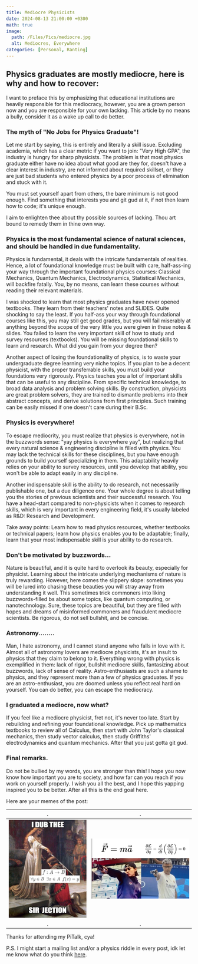 ```yaml
---
title: Mediocre Physicists
date: 2024-08-13 21:00:00 +0300
math: true
image:
  path: /Files/Pics/mediocre.jpg
  alt: Mediocres, Everywhere
categories: [Personal, Ranting]
---
```

## Physics graduates are mostly mediocre, here is why and how to recover:

I want to preface this by emphasizing that educational institutions are heavily responsible for this mediocracy, however, you are a grown person now and you are responsible for your own lacking. This article by no means a bully, consider it as a wake up call to do better.

### The myth of "No Jobs for Physics Graduate"!

Let me start by saying, this is entirely and literally a skill issue. Excluding academia, which has a clear metric if you want to join: "Very High GPA", the industry is hungry for sharp physicists. The problem is that most physics graduate either have no idea about what good are they for, doesn't have a clear interest in industry, are not informed about required skillset, or they are just bad students who entered physics by a poor process of elimination and stuck with it.


You must set yourself apart from others, the bare minimum is not good enough. Find something that interests you and git gud at it, if not then learn how to code; it's unique enough.

I aim to enlighten thee about thy possible sources of lacking. Thou art bound to remedy them in thine own way.


### Physics is the most fundamental science of natural sciences, and should be handled in due fundamentality.

Physics is fundamental, it deals with the intricate fundamentals of realities. Hence, a lot of foundational knowledge must be built with care, half-ass-ing your way through the important foundational physics courses: Classical Mechanics, Quantum Mechanics, Electrodynamics, Statistical Mechanics, will backfire fatally. You, by no means, can learn these courses without reading their relevant materials.

I was shocked to learn that most physics graduates have never opened textbooks. They learn from their teachers' notes and SLIDES. Quite shocking to say the least. If you half-ass your way through foundational courses like this, you may still get good grades, but you will fail miserably at anything beyond the scope of the very little you were given in these notes & slides. You failed to learn the very important skill of how to study and survey resources (textbooks). You will be missing foundational skills to learn and research. What did you gain from your degree then?

Another aspect of losing the foundationality of physics, is to waste your undergraduate degree learning very niche topics. If you plan to be a decent physicist, with the proper transferrable skills, you must build your foundations very rigorously. Physics teaches you a lot of important skills that can be useful to any discipline. From specific technical knowledge, to broad data analysis and problem solving skills. By construction, physicists are great problem solvers, they are trained to dismantle problems into their abstract concepts, and derive solutions from first principles. Such training can be easily missed if one doesn't care during their B.Sc.

### Physics is everywhere!

To escape mediocrity, you must realize that physics is everywhere, not in the buzzwords sense: "yay physics is everywhere yay", but realizing that every natural science & engineering discipline is filled with physics. You may lack the technical skills for these disciplines, but you have enough grounds to build yourself specializing in them. This adaptability heavily relies on your ability to survey resources, until you develop that ability, you won't be able to adapt easily in any discipline. 

Another indispensable skill is the ability to do research, not necessarily publishable one, but a due diligence one. Your whole degree is about telling you the stories of previous scientists and their successful research. You have a head-start compared to non-physicists when it comes to research skills, which is very important in every engineering field, it's usually labeled as R&D: Research and Development. 

Take away points: Learn how to read physics resources, whether textbooks or technical papers; learn how physics enables you to be adaptable; finally, learn that your most indispensable skill is your ability to do research. 


### Don't be motivated by buzzwords...

Nature is beautiful, and it is quite hard to overlook its beauty, especially for physicist. Learning about the intricate underlying mechanisms of nature is truly rewarding. However, here comes the slippery slope: sometimes you will be lured into chasing these beauties you will stray away from understanding it well. This sometimes trick commoners into liking buzzwords-filled bs about some topics, like quantum computing, or nanotechnology. Sure, these topics are beautiful, but they are filled with hopes and dreams of misinformed commoners and fraudulent mediocre scientists. Be rigorous, do not sell bullshit, and be concise.

### Astronomy........

Man, I hate astronomy, and I cannot stand anyone who falls in love with it. Almost all of astronomy lovers are mediocre physicists, it's an insult to physics that they claim to belong to it. Everything wrong with physics is exemplified in them: lack of rigor, bullshit mediocre skills, fantasizing about buzzwords, lack of sense of reality. Astro-enthusiasts are such a shame to physics, and they represent more than a few of physics graduates. If you are an astro-enthusiast, you are doomed unless you reflect real hard on yourself. You can do better, you can escape the mediocracy.


### I graduated a mediocre, now what?

If you feel like a mediocre physicist, fret not, it's never too late. Start by rebuilding and refining your foundational knowledge. Pick up mathematics textbooks to review all of Calculus, then start with John Taylor's classical mechanics, then study vector calculus, then study Griffiths' electrodynamics and quantum mechanics. After that you just gotta git gud.


### Final remarks.

Do not be bullied by my words, you are stronger than this! I hope you now know how important you are to society, and how far can you reach if you work on yourself properly. I wish you all the best, and I hope this yapping inspired you to be better. After all this is the end goal here.

Here are your memes of the post:

|             .             |             .              |
| :-----------------------: | :------------------------: |
| ![](/Files/Memes/ser.jpg) | ![](/Files/Memes/lagr.jpg) |
|             .             |             .              |




Thanks for attending my PiTalk, cya!

P.S. I might start a mailing list and/or a physics riddle in every post, idk let me know what do you think [here](https://curiouscat.live/d_dx).